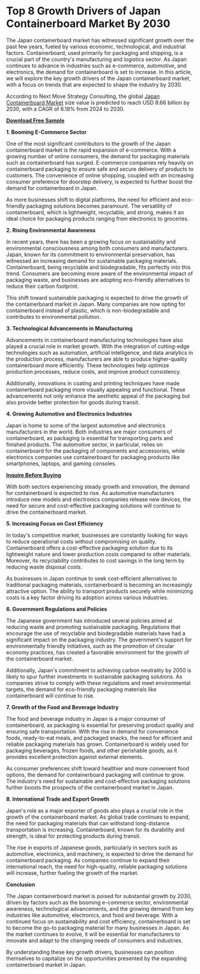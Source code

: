 # Top 8 Growth Drivers of Japan Containerboard Market By 2030

The Japan containerboard market has witnessed significant growth over the past few years, fueled by various economic, technological, and industrial factors. Containerboard, used primarily for packaging and shipping, is a crucial part of the country's manufacturing and logistics sector. As Japan continues to advance in industries such as e-commerce, automotive, and electronics, the demand for containerboard is set to increase. In this article, we will explore the key growth drivers of the Japan containerboard market, with a focus on trends that are expected to shape the industry by 2030.

According to Next Move Strategy Consulting, the global [Japan Containerboard Market](https://www.nextmsc.com/report/japan-containerboard-market) size value is predicted to reach USD 8.66 billion by 2030, with a CAGR of 6.18% from 2024 to 2030.

[**Download Free Sample**](https://www.nextmsc.com/japan-containerboard-market/request-sample)

**1. Booming E-Commerce Sector**

One of the most significant contributors to the growth of the Japan containerboard market is the rapid expansion of e-commerce. With a growing number of online consumers, the demand for packaging materials such as containerboard has surged. E-commerce companies rely heavily on containerboard packaging to ensure safe and secure delivery of products to customers. The convenience of online shopping, coupled with an increasing consumer preference for doorstep delivery, is expected to further boost the demand for containerboard in Japan.

As more businesses shift to digital platforms, the need for efficient and eco-friendly packaging solutions becomes paramount. The versatility of containerboard, which is lightweight, recyclable, and strong, makes it an ideal choice for packaging products ranging from electronics to groceries.

**2. Rising Environmental Awareness**

In recent years, there has been a growing focus on sustainability and environmental consciousness among both consumers and manufacturers. Japan, known for its commitment to environmental preservation, has witnessed an increasing demand for sustainable packaging materials. Containerboard, being recyclable and biodegradable, fits perfectly into this trend. Consumers are becoming more aware of the environmental impact of packaging waste, and businesses are adopting eco-friendly alternatives to reduce their carbon footprint.

This shift toward sustainable packaging is expected to drive the growth of the containerboard market in Japan. Many companies are now opting for containerboard instead of plastic, which is non-biodegradable and contributes to environmental pollution.

**3. Technological Advancements in Manufacturing**

Advancements in containerboard manufacturing technologies have also played a crucial role in market growth. With the integration of cutting-edge technologies such as automation, artificial intelligence, and data analytics in the production process, manufacturers are able to produce higher-quality containerboard more efficiently. These technologies help optimize production processes, reduce costs, and improve product consistency.

Additionally, innovations in coating and printing techniques have made containerboard packaging more visually appealing and functional. These advancements not only enhance the aesthetic appeal of the packaging but also provide better protection for goods during transit.

**4. Growing Automotive and Electronics Industries**

Japan is home to some of the largest automotive and electronics manufacturers in the world. Both industries are major consumers of containerboard, as packaging is essential for transporting parts and finished products. The automotive sector, in particular, relies on containerboard for the packaging of components and accessories, while electronics companies use containerboard for packaging products like smartphones, laptops, and gaming consoles.

[**Inquire Before Buying**](https://www.nextmsc.com/japan-containerboard-market/inquire-before-buying)

With both sectors experiencing steady growth and innovation, the demand for containerboard is expected to rise. As automotive manufacturers introduce new models and electronics companies release new devices, the need for secure and cost-effective packaging solutions will continue to drive the containerboard market.

**5. Increasing Focus on Cost Efficiency**

In today's competitive market, businesses are constantly looking for ways to reduce operational costs without compromising on quality. Containerboard offers a cost-effective packaging solution due to its lightweight nature and lower production costs compared to other materials. Moreover, its recyclability contributes to cost savings in the long term by reducing waste disposal costs.

As businesses in Japan continue to seek cost-efficient alternatives to traditional packaging materials, containerboard is becoming an increasingly attractive option. The ability to transport products securely while minimizing costs is a key factor driving its adoption across various industries.

**6. Government Regulations and Policies**

The Japanese government has introduced several policies aimed at reducing waste and promoting sustainable packaging. Regulations that encourage the use of recyclable and biodegradable materials have had a significant impact on the packaging industry. The government's support for environmentally friendly initiatives, such as the promotion of circular economy practices, has created a favorable environment for the growth of the containerboard market.

Additionally, Japan's commitment to achieving carbon neutrality by 2050 is likely to spur further investments in sustainable packaging solutions. As companies strive to comply with these regulations and meet environmental targets, the demand for eco-friendly packaging materials like containerboard will continue to rise.

**7. Growth of the Food and Beverage Industry**

The food and beverage industry in Japan is a major consumer of containerboard, as packaging is essential for preserving product quality and ensuring safe transportation. With the rise in demand for convenience foods, ready-to-eat meals, and packaged snacks, the need for efficient and reliable packaging materials has grown. Containerboard is widely used for packaging beverages, frozen foods, and other perishable goods, as it provides excellent protection against external elements.

As consumer preferences shift toward healthier and more convenient food options, the demand for containerboard packaging will continue to grow. The industry's need for sustainable and cost-effective packaging solutions further boosts the prospects of the containerboard market in Japan.

**8. International Trade and Export Growth**

Japan's role as a major exporter of goods also plays a crucial role in the growth of the containerboard market. As global trade continues to expand, the need for packaging materials that can withstand long-distance transportation is increasing. Containerboard, known for its durability and strength, is ideal for protecting products during transit.

The rise in exports of Japanese goods, particularly in sectors such as automotive, electronics, and machinery, is expected to drive the demand for containerboard packaging. As companies continue to expand their international reach, the need for high-quality, reliable packaging solutions will increase, further fueling the growth of the market.

**Conclusion**

The Japan containerboard market is poised for substantial growth by 2030, driven by factors such as the booming e-commerce sector, environmental awareness, technological advancements, and the growing demand from key industries like automotive, electronics, and food and beverage. With a continued focus on sustainability and cost efficiency, containerboard is set to become the go-to packaging material for many businesses in Japan. As the market continues to evolve, it will be essential for manufacturers to innovate and adapt to the changing needs of consumers and industries.

By understanding these key growth drivers, businesses can position themselves to capitalize on the opportunities presented by the expanding containerboard market in Japan.
